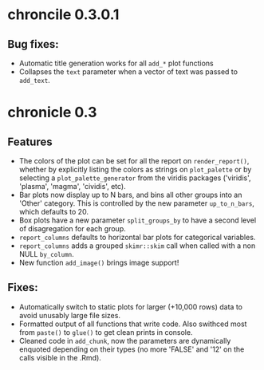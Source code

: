 # chroncile 0.3.0.1

## Bug fixes:

- Automatic title generation works for all `add_*` plot functions
- Collapses the `text` parameter when a vector of text was passed to `add_text`.

# chronicle 0.3

## Features
- The colors of the plot can be set for all the report on `render_report()`, whether by explicitly listing the colors as strings on `plot_palette` or by selecting a `plot_palette_generator` from the viridis packages ('viridis', 'plasma', 'magma', 'cividis', etc). 
- Bar plots now display up to N bars, and bins all other groups into an 'Other' category. This is controlled by the new parameter `up_to_n_bars`, which defaults to 20. 
- Box plots have a new parameter `split_groups_by` to have a second level of disagregation for each group.
- `report_columns` defaults to horizontal bar plots for categorical variables.
- `report_columns` adds a grouped `skimr::skim` call when called with a non NULL `by_column`.
- New function `add_image()` brings image support!

## Fixes:
- Automatically switch to static plots for larger (+10,000 rows) data to avoid unusably large file sizes.
- Formatted output of all functions that write code. Also swithced most from `paste()` to `glue()` to get clean prints in console.
- Cleaned code in `add_chunk`, now the parameters are dynamically enquoted depending on their types (no more 'FALSE' and '12' on the calls visible in the .Rmd).
